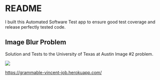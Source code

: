 # README

I built this Automated Software Test app to ensure good test coverage and release perfectly tested code.

## Image Blur Problem

Solution and Tests to the University of Texas at Austin Image #2 problem.

![](./apps/assets/images/screenshot.png)

https://grammable-vincent-job.herokuapp.com/
